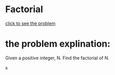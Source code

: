 # Factorial





[click to see the problem](https://practice.geeksforgeeks.org/problems/factorial5739/1?page=2&difficulty[]=-1&sortBy=submissions)



 # the problem explination:
  Given a positive integer, N. Find the factorial of N.


s



 